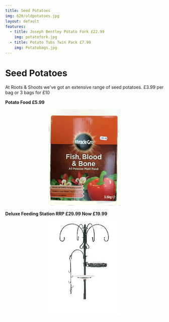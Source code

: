```yaml
---
title: Seed Potatoes
img: 620/oldpotatoes.jpg
layout: default
features:
  - title: Joseph Bentley Potato Fork £22.99
    img: potatofork.jpg
  - title: Potato Tubs Twin Pack £7.99
    img: Potatobags.jpg
---
```


# Seed Potatoes

At Roots & Shoots we've got an extensive range of seed potatoes. £3.99 per bag or 3 bags for £10

<div class="row-fluid">
    <div class="span6">
        <p><b>Potato Food £5.99</b></p>
        <p><center><img src="img/potatofood.jpg" alt="PotatoFeed" /></center></p>
    </div>
    <div class="span6">
        <p><b>Deluxe Feeding Station RRP £29.99 Now £19.99 </b></p>
        <p><center><img src="img/deluxefeeding.jpg" alt="Deluxe" /></center></p>
    </div>
</div>
